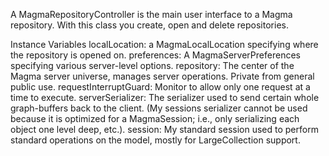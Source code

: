 A MagmaRepositoryController is the main user interface to a Magma repository.  With this class you create, open and delete repositories.  

Instance Variables
	localLocation:  a MagmaLocalLocation specifying where the repository is opened on.
	preferences:  A MagmaServerPreferences specifying various server-level options.
	repository:  The center of the Magma server universe, manages server operations.  Private from general public use.
	requestInterruptGuard:  Monitor to allow only one request at a time to execute.
	serverSerializer:  The serializer used to send certain whole graph-buffers back to the client.  (My sessions serializer cannot be used because it is optimized for a MagmaSession; i.e., only serializing each object one level deep, etc.).
	session:  My standard session used to perform standard operations on the model, mostly for LargeCollection support.
